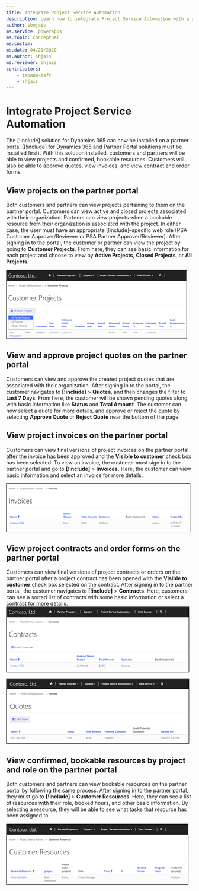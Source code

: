 ```yaml
---
title: Integrate Project Service Automation
description: Learn how to integrate Project Service Automation with a portal.
author: sbmjais
ms.service: powerapps
ms.topic: conceptual
ms.custom: 
ms.date: 04/21/2020
ms.author: shjais
ms.reviewer: shjais
contributors:
    - tapanm-msft
    - shjais
---
```


# Integrate Project Service Automation

The [!include[](../../../includes/pn-project-service-auto.md)] solution for Dynamics 365 can now be installed on a partner portal ([!include[](../../../includes/pn-project-service-auto.md)] for Dynamics 365 and Partner Portal solutions must be installed first). With this solution installed, customers and partners will be able to view projects and confirmed, bookable resources. Customers will also be able to approve quotes, view invoices, and view contract and order forms.

## View projects on the partner portal

Both customers and partners can view projects pertaining to them on the partner portal. Customers can view active and closed projects associated with their organization. Partners can view projects when a bookable resource from their organization is associated with the project. In either case, the user must have an appropriate [!include[](../../../includes/pn-project-service-auto.md)]&ndash;specific web role (PSA Customer Approver/Reviewer or PSA Partner Approver/Reviewer). After signing in to the portal, the customer or partner can view the project by going to **Customer Projects**. From here, they can see basic information for each project and choose to view by **Active Projects**, **Closed Projects**, or **All Projects**.

![View projects in a partner portal.](media/view-projects-partner-portal.png "View projects in a partner portal")

## View and approve project quotes on the partner portal

Customers can view and approve the created project quotes that are associated with their organization. After signing in to the portal, the customer navigates to **[!include[](../../../includes/pn-project-service-auto.md)]** &gt; **Quotes**, and then changes the filter to **Last 7 Days**. From here, the customer will be shown pending quotes along with basic information like **Status** and **Total Amount**. The customer can now select a quote for more details, and approve or reject the quote by selecting **Approve Quote** or **Reject Quote** near the bottom of the page.

## View project invoices on the partner portal

Customers can view final versions of project invoices on the partner portal after the invoice has been approved and the **Visible to customer** check box has been selected. To view an invoice, the customer must sign in to the partner portal and go to **[!include[](../../../includes/pn-project-service-auto.md)]** &gt; **Invoices.** Here, the customer can view basic information and select an invoice for more details.

![View invoices in a partner portal.](media/view-invoices-partner-portal.png "View invoices in a partner portal")

## View project contracts and order forms on the partner portal

Customers can view final versions of project contracts or orders on the partner portal after a project contract has been opened with the **Visible to customer** check box selected on the contract. After signing in to the partner portal, the customer navigates to **[!include[](../../../includes/pn-project-service-auto.md)]** &gt; **Contracts**. Here, customers can see a sorted list of contracts with some basic information or select a contract for more details.
![View contracts in a partner portal.](media/view-contracts-partner-portal.png "View contracts in a partner portal")

![View quotes in a partner portal.](media/view-quotes-partner-portal.png "View quotes in a partner portal")  

## View confirmed, bookable resources by project and role on the partner portal

Both customers and partners can view bookable resources on the partner portal by following the same process. After signing in to the partner portal, they must go to **[!include[](../../../includes/pn-project-service-auto.md)]** &gt; **Customer Resources**. Here, they can see a list of resources with their role, booked hours, and other basic information. By selecting a resource, they will be able to see what tasks that resource has been assigned to.

![View customer resources in a partner portal.](media/view-customer-resources-partner-portal.png "View customer resources in a partner portal")

